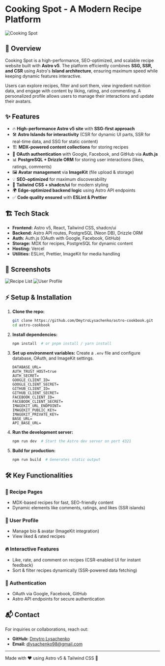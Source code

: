 # Cooking Spot - A Modern Recipe Platform

![Cooking Spot](https://ik.imagekit.io/lysachenkodmytro/cooking-spot/Screenshot%202025-03-13%20at%2015-48-13%20Cooking%20Spot.png) <!-- Replace with actual banner image URL -->

## 🚀 Overview

Cooking Spot is a high-performance, SEO-optimized, and scalable recipe website built with **Astro v5**. The platform efficiently combines **SSG, SSR, and CSR** using Astro's **Island architecture**, ensuring maximum speed while keeping dynamic features interactive.

Users can explore recipes, filter and sort them, view ingredient nutrition data, and engage with content by liking, rating, and commenting. A personalized profile allows users to manage their interactions and update their avatars.

## ✨ Features

- 🔥 **High-performance Astro v5 site** with **SSG-first approach**
- 🛠 **Astro Islands for interactivity** (CSR for dynamic UI parts, SSR for real-time data, and SSG for static content)
- 🏗 **MDX-powered content collections** for storing recipes
- 🔐 **OAuth authentication** with Google, Facebook, and GitHub via **Auth.js**
- 📊 **PostgreSQL + Drizzle ORM** for storing user interactions (likes, ratings, comments)
- 🖼 **Avatar management** via **ImageKit** (file upload & storage)
- 💡 **SEO-optimized** for maximum discoverability
- 🎨 **Tailwind CSS + shadcn/ui** for modern styling
- 🌍 **Edge-optimized backend logic** using Astro API endpoints
- ✅ **Code quality ensured** with **ESLint & Prettier**

## 🏗 Tech Stack

- **Frontend:** Astro v5, React, Tailwind CSS, shadcn/ui
- **Backend:** Astro API routes, PostgreSQL (Neon DB), Drizzle ORM
- **Auth:** Auth.js (OAuth with Google, Facebook, GitHub)
- **Storage:** MDX for recipes, PostgreSQL for dynamic content
- **Hosting:** Vercel
- **Utilities:** ESLint, Prettier, ImageKit for media handling

## 📸 Screenshots

![Recipe List](https://ik.imagekit.io/lysachenkodmytro/cooking-spot/Screenshot%202025-03-13%20at%2015-53-45%20Recipes.png?updatedAt=1741877992242)
![User Profile](https://ik.imagekit.io/lysachenkodmytro/cooking-spot/Screenshot%202025-03-13%20at%2015-54-57%20User%20Dashboard.png?updatedAt=1741877992218)

## ⚡ Setup & Installation

1. **Clone the repo:**
   ```sh
   git clone https://github.com/DmytroLysachenko/astro-cookbook.git
   cd astro-cookbook
   ```
2. **Install dependencies:**
   ```sh
   npm install  # or pnpm install / yarn install
   ```
3. **Set up environment variables:**
   Create a `.env` file and configure database, OAuth, and ImageKit settings.
   ```env
   DATABASE_URL=
   AUTH_TRUST_HOST=true
   AUTH_SECRET=
   GOOGLE_CLIENT_ID=
   GOOGLE_CLIENT_SECRET=
   GITHUB_CLIENT_ID=
   GITHUB_CLIENT_SECRET=
   FACEBOOK_CLIENT_ID=
   FACEBOOK_CLIENT_SECRET=
   IMAGEKIT_URL_ENDPOINT=
   IMAGEKIT_PUBLIC_KEY=
   IMAGEKIT_PRIVATE_KEY=
   BASE_URL=
   API_BASE_URL=
   ```

4. **Run the development server:**
   ```sh
   npm run dev  # Start the Astro dev server on port 4321
   ```

5. **Build for production:**
   ```sh
   npm run build  # Generates static output
   ```

## 🛠 Key Functionalities

### 🌟 Recipe Pages

- MDX-based recipes for fast, SEO-friendly content
- Dynamic elements like comments, ratings, and likes (SSR islands)

### 👤 User Profile

- Manage bio & avatar (ImageKit integration)
- View liked & rated recipes

### 🔥 Interactive Features

- Like, rate, and comment on recipes (CSR-enabled UI for instant feedback)
- Sort & filter recipes dynamically (SSR-powered data fetching)

### 🔐 Authentication

- OAuth via Google, Facebook, GitHub
- Astro API endpoints for secure authentication

## 📬 Contact

For inquiries or collaborations, reach out:

- **GitHub:** [Dmytro Lysachenko](https://github.com/DmytroLysachenko)
- **Email:** dlysachenko98@gmail.com

---

Made with ❤️ using Astro v5 & Tailwind CSS 🚀
